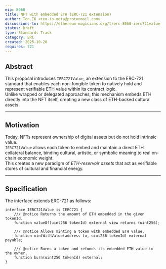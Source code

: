 ```yaml
---
eip: 8060
title: NFT with embedded ETH (ERC-721 extension)
author: Ten.IO <ten-io-meta@protonmail.com>
discussions-to: https://ethereum-magicians.org/t/erc-8060-ierc721value-embedding-native-eth-inside-erc-721-tokens/25979
status: Draft
type: Standards Track
category: ERC
created: 2025-10-26
requires: 721
---
```


## Abstract

This proposal introduces `IERC721Value`, an extension to the ERC-721 standard that enables each non-fungible token to natively hold and represent verifiable ETH value within its contract logic.  
Unlike wrapped or delegated approaches, this mechanism embeds ETH directly into the NFT itself, creating a new class of ETH-backed cultural assets.

---

## Motivation

Today, NFTs represent ownership of digital assets but do not hold intrinsic value.  
`IERC721Value` allows each token to embed and maintain a direct ETH collateral balance, binding cultural, artistic, or symbolic meaning to real on-chain economic weight.  
This creates a new paradigm of *ETH-reservoir assets* that act as verifiable stores of cultural and financial energy.

---

## Specification

The interface extends ERC-721 as follows:

```solidity
interface IERC721Value is IERC721 {
    /// @notice Returns the amount of ETH embedded in the given tokenId.
    function valueOf(uint256 tokenId) external view returns (uint256);

    /// @notice Allows minting a token with embedded ETH value.
    function mintWithValue(address to, uint256 tokenId) external payable;

    /// @notice Burns a token and refunds its embedded ETH value to the owner.
    function burn(uint256 tokenId) external;
}
